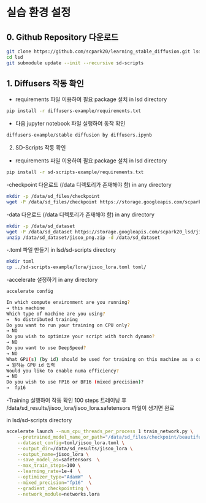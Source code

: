 # 실습 환경 설정

## 0. Github Repository 다운로드

```bash
git clone https://github.com/scpark20/learning_stable_diffusion.git lsd
cd lsd
git submodule update --init --recursive sd-scripts
```


## 1. Diffusers 작동 확인

- requirements 파일 이용하여 필요 package 설치
in lsd directory
```bash
pip install -r diffusers-example/requirements.txt
```

- 다음 jupyter notebook 파일 실행하여 동작 확인
```bash
diffusers-example/stable diffusion by diffusers.ipynb
```

2. SD-Scripts 작동 확인

- requirements 파일 이용하여 필요 package 설치
in lsd directory
```bash
pip install -r sd-scripts-example/requirements.txt
```

-checkpoint 다운로드 (/data 디렉토리가 존재해야 함)
in any directory
```bash
mkdir -p /data/sd_files/checkpoint
wget -P /data/sd_files/checkpoint https://storage.googleapis.com/scpark20_lsd/beautifulRealistic_v7.safetensors
```

-data 다운로드 (/data 디렉토리가 존재해야 함)
in any directory
```bash
mkdir -p /data/sd_dataset
wget -P /data/sd_dataset https://storage.googleapis.com/scpark20_lsd/jisoo_png.zip
unzip /data/sd_dataset/jisoo_png.zip -d /data/sd_dataset
```

-.toml 파일 만들기
in lsd/sd-scripts directory
```bash
mkdir toml
cp ../sd-scripts-example/lora/jisoo_lora.toml toml/
```

-accelerate 설정하기
in any directory
```bash
accelerate config
```

```bash
In which compute environment are you running?
➔ this machine
Which type of machine are you using?
➔  No distributed training
Do you want to run your training on CPU only?
➔ NO
Do you wish to optimize your script with torch dynamo?
➔ NO
Do you want to use DeepSpeed?
➔ NO
What GPU(s) (by id) should be used for training on this machine as a comma-seperated list?
➔ 원하는 GPU id 입력
Would you like to enable numa efficiency?
➔ NO
Do you wish to use FP16 or BF16 (mixed precision)?
➔  fp16
```

-Training 실행하여 작동 확인
100 steps 트레이닝 후 /data/sd_results/jisoo_lora/jisoo_lora.safetensors 파일이 생기면 완료

in lsd/sd-scripts directory
```bash
accelerate launch --num_cpu_threads_per_process 1 train_network.py \
    --pretrained_model_name_or_path="/data/sd_files/checkpoint/beautifulRealistic_v7.safetensors" \
    --dataset_config=toml/jisoo_lora.toml \
    --output_dir=/data/sd_results/jisoo_lora \
    --output_name=jisoo_lora \
    --save_model_as=safetensors  \
    --max_train_steps=100 \
    --learning_rate=1e-4  \
    --optimizer_type="AdamW"  \
    --mixed_precision="fp16"  \
    --gradient_checkpointing \
    --network_module=networks.lora
```
